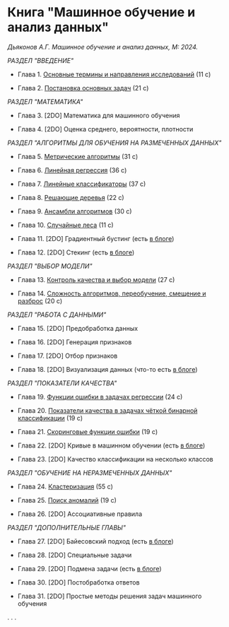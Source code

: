 # Книга "Машинное обучение и анализ данных"

*Дьяконов А.Г. Машинное обучение и анализ данных, М: 2024.*

*РАЗДЕЛ "ВВЕДЕНИЕ"*

* Глава 1. [Основные термины и направления исследований](book_011_intro_202309.pdf) (11 c)

* Глава 2. [Постановка основных задач](book_020_MLintro_202406.pdf) (21 c)

*РАЗДЕЛ "МАТЕМАТИКА"*

* Глава 3. [2DO] Математика для машинного обучения

* Глава 4. [2DO] Оценка среднего, вероятности, плотности

*РАЗДЕЛ "АЛГОРИТМЫ ДЛЯ ОБУЧЕНИЯ НА РАЗМЕЧЕННЫХ ДАННЫХ"*

* Глава 5. [Метрические алгоритмы](book_021_kNN_202413.pdf) (31 c)

* Глава 6. [Линейная регрессия](book_043_linreg_202305.pdf) (36 c)

* Глава 7. [Линейные классификаторы](book_023_linclass_202308.pdf) (37 с)

* Глава 8. [Решающие деревья](book_044_trees_202305.pdf) (22 с)

* Глава 9. [Ансамбли алгоритмов](book_030_ens_202409.pdf) (30 с)

* Глава 10. [Случайные леса](book_031_rf_202403.pdf) (11 с)

* Глава 11. [2DO] Градиентный бустинг (есть [в блоге](https://alexanderdyakonov.wordpress.com/2017/06/09/градиентный-бустинг/))

* Глава 12. [2DO] Стекинг (есть [в блоге](https://alexanderdyakonov.wordpress.com/2017/03/10/cтекинг-stacking-и-блендинг-blending/))

*РАЗДЕЛ "ВЫБОР МОДЕЛИ"*

* Глава 13. [Контроль качества и выбор модели](book_053_control_202309.pdf) (27 с)

* Глава 14. [Сложность алгоритмов, переобучение, смещение и разброс](book_048_bias_variance_202305.pdf) (20 c)

*РАЗДЕЛ "РАБОТА С ДАННЫМИ"*

* Глава 15. [2DO] Предобработка данных

* Глава 16. [2DO] Генерация признаков

* Глава 17. [2DO] Отбор признаков

* Глава 18. [2DO] Визуализация данных (что-то есть [в блоге](https://alexanderdyakonov.wordpress.com/2017/10/30/визуализация-часть-1/))

*РАЗДЕЛ "ПОКАЗАТЕЛИ КАЧЕСТВА"*

* Глава 19. [Функции ошибки в задачах регрессии](book_071_regressionerrors_202306.pdf) (24 с)

* Глава 20. [Показатели качества в задачах чёткой бинарной классификации](book_072_classificationerrors_202406.pdf) (19 c)

* Глава 21. [Скоринговые функции ошибки](book_073_logloss_202407.pdf) (19 c)

* Глава 22. [2DO] Кривые в машинном обучении (есть [в блоге](https://alexanderdyakonov.wordpress.com/2019/08/29/кривые-в-машинном-обучении/))

* Глава 23. [2DO] Качество классификации на несколько классов

*РАЗДЕЛ "ОБУЧЕНИЕ НА НЕРАЗМЕЧЕННЫХ ДАННЫХ"*

* Глава 24. [Кластеризация](book_081_cluster_202401.pdf) (55 c)

* Глава 25. [Поиск аномалий](book_047_anomaly_06.pdf) (19 с)

* Глава 26. [2DO] Ассоциативные правила

*РАЗДЕЛ "ДОПОЛНИТЕЛЬНЫЕ ГЛАВЫ"*

* Глава 27. [2DO] Байесовский подход (есть [в блоге](https://alexanderdyakonov.wordpress.com/2018/07/30/байесовский-подход/))

* Глава 28. [2DO] Специальные задачи

* Глава 29. [2DO] Подмена задачи (есть [в блоге](https://alexanderdyakonov.wordpress.com/2019/03/22/подмена-задачи-в-ml/))

* Глава 30. [2DO] Постобработка ответов

* Глава 31. [2DO] Простые методы решения задач машинного обучения 

. . .

